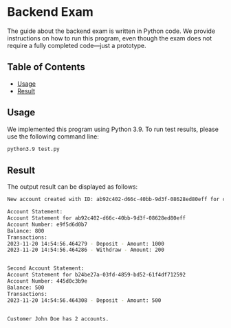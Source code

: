 # Backend Exam

The guide about the backend exam is written in Python code. We provide instructions on how to run this program, even though the exam does not require a fully completed code—just a prototype.

## Table of Contents

- [Usage](#usage)
- [Result](#usage)

## Usage

We implemented this program using Python 3.9. To run test results, please use the following command line:

```bash
python3.9 test.py
```
## Result

The output result can be displayed as follows:
```bash
New account created with ID: ab92c402-d66c-40bb-9d3f-08628ed80eff for customer John Doe

Account Statement:
Account Statement for ab92c402-d66c-40bb-9d3f-08628ed80eff
Account Number: e9f5d6d0b7
Balance: 800
Transactions:
2023-11-20 14:54:56.464279 - Deposit - Amount: 1000
2023-11-20 14:54:56.464286 - Withdraw - Amount: 200


Second Account Statement:
Account Statement for b24be27a-03fd-4859-bd52-61f4df712592
Account Number: 445d0c3b9e
Balance: 500
Transactions:
2023-11-20 14:54:56.464308 - Deposit - Amount: 500


Customer John Doe has 2 accounts.
```


